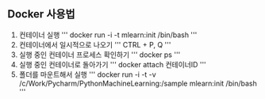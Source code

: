 ## Docker 사용법

1. 컨테이너 실행
'''
    docker run -i -t mlearn:init /bin/bash
'''
2. 컨테이너에서 일시적으로 나오기
'''
    CTRL + P, Q
'''
3. 실행 중인 컨테이너 프로세스 확인하기
'''
    docker ps
'''
4. 실행 중인 컨테이너로 돌아가기
'''
    docker attach 컨테이너ID
'''
5. 폴더를 마운트해서 실행
'''
    docker run -i -t -v /c/Work/Pycharm/PythonMachineLearning:/sample mlearn:init /bin/bash
'''
